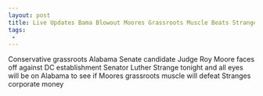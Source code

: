 ```yaml
---
layout: post
title: Live Updates Bama Blowout Moores Grassroots Muscle Beats Stranges Corporate Money in GOP Senate Runoff
tags:
 -
---
```

Conservative grassroots Alabama Senate candidate Judge Roy Moore faces off against DC establishment Senator Luther Strange tonight and all eyes will be on Alabama to see if Moores grassroots muscle will defeat Stranges corporate money
